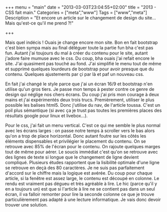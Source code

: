 +++
menu = "main"
date = "2013-03-03T23:04:55+02:00"
title = "2013 - CSS fait main."
Categories = ["meta","www"]
Tags = ["www","meta"]
Description = "Et encore un article sur le changement de design du site… Mais qu'est-ce qu'il me prend ?!"

+++

Mais quel indécis ! Ouais je change encore mon site. Bon en fait bootstrap c'est bien sympa mais au final déléguer toute la partie fun bha c'est pas fun. Autant j'ai toujours du mal à créer du contenu pour le site, autant j'adore faire mumuse avec le css. Du coup, bha ouais j'ai refait encore le site. J'ai quasiment pas touché au fond. J'ai simplifié le menu tout de même et supprimé quelques lourdeurs de bootstrap pour avoir presque que du contenu. Quelques ajustements par çi par là et paf un nouveau css.

En fait j'ai changé le style parce que j'ai un écran 16/9 et bootstrap n'en utilise qu'un gros tiers. Je passe mon temps à pester contre ce genre de design qui néglige nos chers écrans. Du coup j'ai pris mon courage à deux mains et j'ai expérimentés deux trois trucs. Premièrement, utiliser le plus possible les balises html5. Donc j'utilise du nav, de l'article toussa. C'est un poil plus sémantique (si avec ça je trust pas toutes les premières places des résultats google pour linux et livebox…).

Pour le css, j'ai fait un menu vertical. C'est ce qui me semble le plus normal avec les écrans larges : on passe notre temps à scroller vers le bas alors qu'on a trop de place horizontal. Donc autant foutre sur les côtés les éléments dispensables et privilégier le placement du contenu. On se retrouve avec 85% de l'écran pour le contenu. On rajoute quelques marges tout de même pour aérer. Le soucis immédiat c'est qu'on se retrouve avec des lignes de texte si longue que le changement de ligne devient compliqué. Plusieurs études rapportent que la lisibilité optimale d'une ligne se retrouve en deçà des 80 caractères. Je ne suis pas parfaitement d'accord sur le chiffre mais la logique est avérée. Du coup pour chaque article, si la fenêtre est assez large, le contenu est découpé en colonne. Le rendu est vraiment pas dégueu et très agréable à lire. Le hic (parce qu'il y en a toujours un) est que si l'article à lire ne se contient pas dans un seul écran, il va falloir remonter pour lire la seconde colonne ce que je trouve particulièrement pas adapté à une lecture informatique. Je vais donc devoir trouver une solution.
